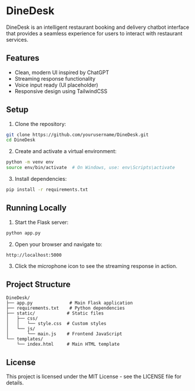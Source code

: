 # DineDesk

DineDesk is an intelligent restaurant booking and delivery chatbot interface that provides a seamless experience for users to interact with restaurant services.

## Features

- Clean, modern UI inspired by ChatGPT
- Streaming response functionality
- Voice input ready (UI placeholder)
- Responsive design using TailwindCSS

## Setup

1. Clone the repository:
```bash
git clone https://github.com/yourusername/DineDesk.git
cd DineDesk
```

2. Create and activate a virtual environment:
```bash
python -m venv env
source env/bin/activate  # On Windows, use: env\Scripts\activate
```

3. Install dependencies:
```bash
pip install -r requirements.txt
```

## Running Locally

1. Start the Flask server:
```bash
python app.py
```

2. Open your browser and navigate to:
```
http://localhost:5000
```

3. Click the microphone icon to see the streaming response in action.

## Project Structure

```
DineDesk/
├── app.py              # Main Flask application
├── requirements.txt    # Python dependencies
├── static/            # Static files
│   ├── css/
│   │   └── style.css  # Custom styles
│   └── js/
│       └── main.js    # Frontend JavaScript
└── templates/
    └── index.html     # Main HTML template
```

## License

This project is licensed under the MIT License - see the LICENSE file for details.